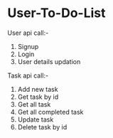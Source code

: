 # User-To-Do-List
User api call:-

1. Signup
2. Login
3. User details updation

Task api call:-

1. Add new task
2. Get task by id
3. Get all task
4. Get all completed task
5. Update task
6. Delete task by id 


